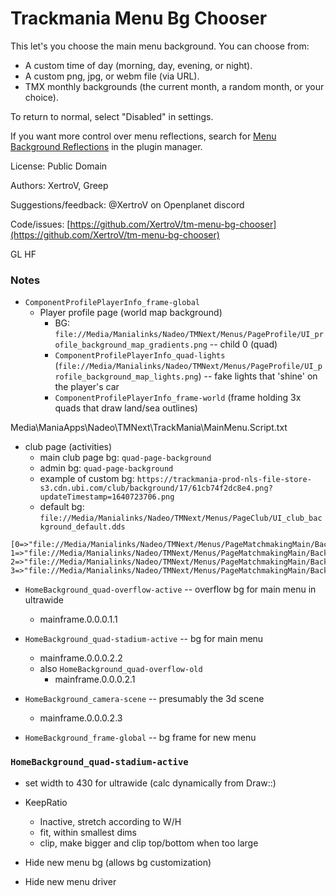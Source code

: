 # Trackmania Menu Bg Chooser

This let's you choose the main menu background. You can choose from:

* A custom time of day (morning, day, evening, or night).
* A custom png, jpg, or webm file (via URL).
* TMX monthly backgrounds (the current month, a random month, or your choice).

To return to normal, select "Disabled" in settings.

If you want more control over menu reflections, search for [Menu Background Reflections](https://openplanet.dev/plugin/menu-bg-refls) in the plugin manager.

License: Public Domain

Authors: XertroV, Greep

Suggestions/feedback: @XertroV on Openplanet discord

Code/issues: [https://github.com/XertroV/tm-menu-bg-chooser](https://github.com/XertroV/tm-menu-bg-chooser)

GL HF

### Notes

- `ComponentProfilePlayerInfo_frame-global`
  - Player profile page (world map background)
    - BG: `file://Media/Manialinks/Nadeo/TMNext/Menus/PageProfile/UI_profile_background_map_gradients.png` -- child 0 (quad)
    - `ComponentProfilePlayerInfo_quad-lights` (`file://Media/Manialinks/Nadeo/TMNext/Menus/PageProfile/UI_profile_background_map_lights.png`) -- fake lights that 'shine' on the player's car
    - `ComponentProfilePlayerInfo_frame-world` (frame holding 3x quads that draw land/sea outlines)

Media\ManiaApps\Nadeo\TMNext\TrackMania\MainMenu.Script.txt

- club page (activities)
  - main club page bg: `quad-page-background`
  - admin bg: `quad-page-background`
  - example of custom bg: `https://trackmania-prod-nls-file-store-s3.cdn.ubi.com/club/background/17/61cb74f2dc8e4.png?updateTimestamp=1640723706.png`
  - default bg: `file://Media/Manialinks/Nadeo/TMNext/Menus/PageClub/UI_club_background_default.dds`




```
[0=>"file://Media/Manialinks/Nadeo/TMNext/Menus/PageMatchmakingMain/Background/Royal_Dawn.png", 1=>"file://Media/Manialinks/Nadeo/TMNext/Menus/PageMatchmakingMain/Background/Royal_Midday.png", 2=>"file://Media/Manialinks/Nadeo/TMNext/Menus/PageMatchmakingMain/Background/Royal_Sunset.png", 3=>"file://Media/Manialinks/Nadeo/TMNext/Menus/PageMatchmakingMain/Background/Royal_Night.png"]
```


- `HomeBackground_quad-overflow-active` -- overflow bg for main menu in ultrawide
  - mainframe.0.0.0.1.1
- `HomeBackground_quad-stadium-active` -- bg for main menu
  - mainframe.0.0.0.2.2
  - also `HomeBackground_quad-overflow-old`
    - mainframe.0.0.0.2.1

- `HomeBackground_camera-scene` -- presumably the 3d scene
  - mainframe.0.0.0.2.3


- `HomeBackground_frame-global` -- bg frame for new menu




### `HomeBackground_quad-stadium-active`

- set width to 430 for ultrawide (calc dynamically from Draw::)
- KeepRatio
  - Inactive, stretch according to W/H
  - fit, within smallest dims
  - clip, make bigger and clip top/bottom when too large

- Hide new menu bg (allows bg customization)
- Hide new menu driver
